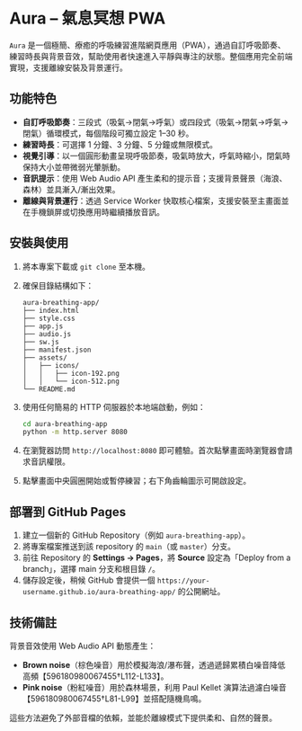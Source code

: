# Aura – 氣息冥想 PWA

`Aura` 是一個極簡、療癒的呼吸練習進階網頁應用（PWA），通過自訂呼吸節奏、練習時長與背景音效，幫助使用者快速進入平靜與專注的狀態。整個應用完全前端實現，支援離線安裝及背景運行。

## 功能特色

- **自訂呼吸節奏**：三段式（吸氣→閉氣→呼氣）或四段式（吸氣→閉氣→呼氣→閉氣）循環模式，每個階段可獨立設定 1–30 秒。
- **練習時長**：可選擇 1 分鐘、3 分鐘、5 分鐘或無限模式。
- **視覺引導**：以一個圓形動畫呈現呼吸節奏，吸氣時放大，呼氣時縮小，閉氣時保持大小並帶微弱光暈脈動。
- **音訊提示**：使用 Web Audio API 產生柔和的提示音；支援背景聲景（海浪、森林）並具漸入/漸出效果。
- **離線與背景運行**：透過 Service Worker 快取核心檔案，支援安裝至主畫面並在手機鎖屏或切換應用時繼續播放音訊。

## 安裝與使用

1. 將本專案下載或 `git clone` 至本機。
2. 確保目錄結構如下：

   ```
   aura-breathing-app/
   ├── index.html
   ├── style.css
   ├── app.js
   ├── audio.js
   ├── sw.js
   ├── manifest.json
   ├── assets/
   │   ├── icons/
   │   │   ├── icon-192.png
   │   │   └── icon-512.png
   └── README.md
   ```

3. 使用任何簡易的 HTTP 伺服器於本地端啟動，例如：

   ```bash
   cd aura-breathing-app
   python -m http.server 8080
   ```

4. 在瀏覽器訪問 `http://localhost:8080` 即可體驗。首次點擊畫面時瀏覽器會請求音訊權限。
5. 點擊畫面中央圓圈開始或暫停練習；右下角齒輪圖示可開啟設定。

## 部署到 GitHub Pages

1. 建立一個新的 GitHub Repository（例如 `aura-breathing-app`）。
2. 將專案檔案推送到該 repository 的 `main`（或 `master`）分支。
3. 前往 Repository 的 **Settings → Pages**，將 **Source** 設定為「Deploy from a branch」，選擇 main 分支和根目錄 `/`。
4. 儲存設定後，稍候 GitHub 會提供一個 `https://your-username.github.io/aura-breathing-app/` 的公開網址。

## 技術備註

背景音效使用 Web Audio API 動態產生：

- **Brown noise**（棕色噪音）用於模擬海浪/瀑布聲，透過遞歸累積白噪音降低高頻【596180980067455†L112-L133】。
- **Pink noise**（粉紅噪音）用於森林場景，利用 Paul Kellet 演算法過濾白噪音【596180980067455†L81-L99】並搭配隨機鳥鳴。

這些方法避免了外部音檔的依賴，並能於離線模式下提供柔和、自然的聲景。